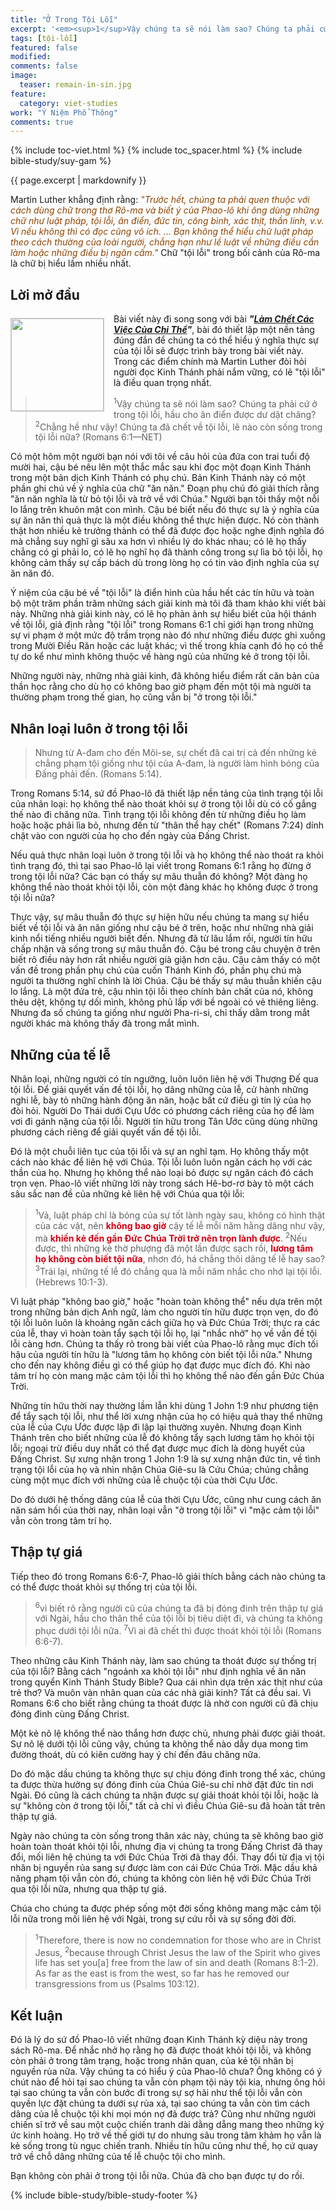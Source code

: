 ```yaml
---
title: "Ở Trong Tội Lỗi"
excerpt: '<em><sup>1</sup>Vậy chúng ta sẽ nói làm sao? Chúng ta phải cứ ở trong tội lỗi, hầu cho ân điển được dư dật chăng?  <sup>2</sup>Chẳng hề như vậy! Chúng ta đã chết về tội lỗi, lẽ nào còn sống trong tội lỗi nữa? (Romans<span style="color: rgba(0,0,0,0);">_</span>6:1&mdash;NET)</em>.'
tags: [tội-lỗi]
featured: false
modified:
comments: false
image: 
  teaser: remain-in-sin.jpg
feature:
  category: viet-studies
work: "Ý Niệm Phổ Thông"
comments: true
---
```


{% include toc-viet.html %}
{% include toc_spacer.html %}
{% include bible-study/suy-gam %}

{{ page.excerpt | markdownify }}

Martin Luther khẳng định rằng: <span style="color: #8e4503;"><em>"Trước hết, chúng ta phải quen thuộc với cách dùng chữ trong thơ Rô-ma và biết ý của Phao-lô khi ông dùng những chữ như luật pháp, tội lỗi, ân điển, đức tin, công bình, xác thịt, thần linh, v.v. Vì nếu không thì có đọc cũng vô ích. ... Bạn không thể hiểu chữ luật pháp theo cách thường của loài người, chẳng hạn như lề luật về những điều cần làm hoặc những điều bị ngăn cấm."</em></span> Chữ "tội lỗi" trong bối cảnh của Rô-ma là chữ bị hiểu lầm nhiều nhất.

## Lời mở đầu

<div>
<p>
<img alt src="{{ site.url }}/assets/images/remain-in-sin.jpg" style="border: 1px solid #cccccc; margin: 7px 15px 0px 0px; max-width: 100%; height: 148px; padding: 0px; float: left;">
Bài viết này đi song song với bài <em><strong>"<a href="{{ site.url }}/hoc-kinh-thanh/suy-gam/lam-cho-chet-cac-viec-cua-chi-the/">Làm Chết Các Việc Của Chi Thể</a>"</strong></em>, bài đó thiết lập một nền tảng đúng đắn để chúng ta có thể hiểu ý nghĩa thực sự của tội lỗi sẽ được trình bày trong bài viết này. Trong các điểm chính mà Martin Luther đòi hỏi người đọc Kinh Thánh phải nắm vững, có lẽ "tội lỗi" là điều quan trọng nhất.
</p>

</div>
<!-- ##################### PLACEHOLDER ###################-->

> <sup>1</sup>Vậy chúng ta sẽ nói làm sao? Chúng ta phải cứ ở trong tội lỗi, hầu cho ân điển được dư dật chăng?  <sup>2</sup>Chẳng hề như vậy! Chúng ta đã chết về tội lỗi, lẽ nào còn sống trong tội lỗi nữa? (Romans 6:1&mdash;NET)

Có một hôm một người bạn nói với tôi về câu hỏi của đứa con trai tuổi độ mười hai, cậu bé nêu lên một thắc mắc sau khi đọc một đoạn Kinh Thánh trong một bản dịch Kinh Thánh có phụ chú. Bản Kinh Thánh này có một phần ghi chú về ý nghĩa của chữ "ăn năn." Đoạn phụ chú đó giải thích rằng "ăn năn nghĩa là từ bỏ tội lỗi và trở về với Chúa." Người bạn tôi thấy một nỗi lo lắng trên khuôn mặt con mình. Cậu bé biết nếu đó thực sự là ý nghĩa của sự ăn năn thì quả thực là một điều không thể thực hiện được. Nó còn thành thật hơn nhiều kẻ trưởng thành có thể đã được đọc hoặc nghe định nghĩa đó mà chẳng suy nghĩ gì sâu xa hơn vì nhiều lý do khác nhau; có lẽ họ thấy chẳng có gì phải lo, có lẽ họ nghĩ họ đã thành công trong sự lìa bỏ tội lỗi, họ không cảm thấy sự cấp bách dù trong lòng họ có tin vào định nghĩa của sự ăn năn đó.

Ý niệm của cậu bé về "tội lỗi" là điển hình của hầu hết các tín hữu và toàn bộ một trăm phần trăm những sách giải kinh mà tôi đã tham khảo khi viết bài này. Những nhà giải kinh này, có lẽ họ phản ảnh sự hiểu biết của hội thánh về tội lỗi, giả định rằng "tội lỗi" trong Romans 6:1 chỉ giới hạn trong những sự vi phạm ở một mức độ trầm trọng nào đó như những điều được ghi xuống trong Mười Điều Răn hoặc các luật khác; vì thế trong khía cạnh đó họ có thể tự do kể như mình không thuộc về hàng ngũ của những kẻ ở trong tội lỗi.

Những người này, những nhà giải kinh, đã không hiểu điểm rất căn bản của thần học rằng cho dù họ có không bao giờ phạm đến một tội mà người ta thường phạm trong thế gian, họ cũng vẫn bị "ở trong tội lỗi."

## Nhân loại luôn ở trong tội lỗi

> Nhưng từ A-đam cho đến Môi-se, sự chết đã cai trị cả đến những kẻ chẳng phạm tội giống như tội của A-đam, là người làm hình bóng của Ðấng phải đến. (Romans 5:14).

Trong Romans 5:14, sứ đồ Phao-lô đã thiết lập nền tảng của tình trạng tội lỗi của nhân loại: họ không thể nào thoát khỏi sự ở trong tội lỗi dù có cố gắng thế nào đi chăng nữa. Tình trạng tội lỗi không đến từ những điều họ làm hoặc hoặc phải lìa bỏ, nhưng đến từ "thân thể hay chết" (Romans 7:24) dính chặt vào con người của họ cho đến ngày của Đấng Christ.

Nếu quả thực nhân loại luôn ở trong tội lỗi và họ không thể nào thoát ra khỏi tình trạng đó, thì tại sao Phao-lô lại viết trong Romans 6:1 rằng họ đừng ở trong tội lỗi nữa? Các bạn có thấy sự mâu thuẫn đó không? Một đàng họ không thể nào thoát khỏi tội lỗi, còn một đàng khác họ không được ở trong tội lỗi nữa?

Thực vậy, sự mâu thuẫn đó thực sự hiện hữu nếu chúng ta mang sự hiểu biết về tội lỗi và ăn năn giống như cậu bé ở trên, hoặc như những nhà giải kinh nổi tiếng nhiều người biết đến. Nhưng đã từ lâu lắm rồi, người tín hữu chấp nhận và sống trong sự mâu thuẫn đó. Cậu bé trong câu chuyện ở trên biết rõ điều này hơn rất nhiều người già giặn hơn cậu. Cậu cảm thấy có một vấn đề trong phần phụ chú của cuốn Thánh Kinh đó, phần phụ chú mà người ta thường nghĩ chính là lời Chúa. Cậu bé thấy sự mâu thuẫn khiến cậu lo lắng. Là một đứa trẻ, cậu nhìn tội lỗi theo chính bản chất của nó, không thêu dệt, không tự dối mình, không phủ lấp với bề ngoài có vẻ thiêng liêng. Nhưng đa số chúng ta giống như người Pha-ri-si, chỉ thấy dằm trong mắt người khác mà không thấy đà trong mắt mình.

## Những của tế lễ

Nhân loại, những người có tín ngưỡng, luôn luôn liên hệ với Thượng Đế qua tội lỗi. Để giải quyết vấn đề tội lỗi, họ dâng những của lễ, cử hành những nghi lễ, bày tỏ những hành động ăn năn, hoặc bất cứ điều gì tín lý của họ đòi hỏi. Người Do Thái dưới Cựu Ước có phương cách riêng của họ để làm vơi đi gánh nặng của tội lỗi. Người tín hữu trong Tân Ước cũng dùng những phương cách riêng để giải quyết vấn đề tội lỗi.

Đó là một chuỗi liên tục của tội lỗi và sự an nghỉ tạm. Họ không thấy một cách nào khác để liên hệ với Chúa. Tội lỗi luôn luôn ngăn cách họ với các thần của họ. Nhưng họ không thể nào loại bỏ được sự ngăn cách đó cách trọn vẹn. Phao-lô viết những lời này trong sách Hê-bơ-rơ bày tỏ một cách sâu sắc nan đề của những kẻ liên hệ với Chúa qua tội lỗi:

> <sup>1</sup>Vả, luật pháp chỉ là bóng của sự tốt lành ngày sau, không có hình thật của các vật, nên <strong><span style="color: #d30015;">không bao giờ</span></strong> cậy tế lễ mỗi năm hằng dâng như vậy, mà <strong><span style="color: #d30015;">khiến kẻ đến gần Ðức Chúa Trời trở nên trọn lành được</span></strong>.  <sup>2</sup>Nếu được, thì những kẻ thờ phượng đã một lần được sạch rồi, <strong><span style="color: #d30015;">lương tâm họ không còn biết tội nữa</span></strong>, nhơn đó, há chẳng thôi dâng tế lễ hay sao?  <sup>3</sup>Trái lại, những tế lễ đó chẳng qua là mỗi năm nhắc cho nhớ lại tội lỗi. (Hebrews 10:1-3).

Vì luật pháp "không bao giờ," hoặc "hoàn toàn không thể" nếu dựa trên một trong những bản dịch Anh ngữ, làm cho người tín hữu được trọn vẹn, do đó tội lỗi luôn luôn là khoảng ngăn cách giữa họ và Đức Chúa Trời; thực ra các của lễ, thay vì hoàn toàn tẩy sạch tội lỗi họ, lại "nhắc nhở" họ về vấn đề tội lỗi càng hơn. Chúng ta thấy rõ trong bài viết của Phao-lô rằng mục đích tối hậu của người tín hữu là "lương tâm họ không còn biết tội lỗi nữa." Nhưng cho đến nay không điều gì có thể giúp họ đạt được mục đích đó. Khi nào tâm trí họ còn mang mặc cảm tội lỗi thì họ không thể nào đến gần Đức Chúa Trời.

Những tín hữu thời nay thường lầm lẫn khi dùng 1 John 1:9 như phương tiện để tẩy sạch tội lỗi, như thể lời xưng nhận của họ có hiệu quả thay thể những của lễ của Cựu Ước được lập đi lập lại thường xuyên. Nhưng đoạn Kinh Thánh trên cho biết những của lễ đó không tẩy sạch lương tâm họ khỏi tội lỗi; ngoại trừ  điều duy nhất có thể đạt được mục đích là dòng huyết của Đấng Christ. Sự xưng nhận trong 1 John 1:9 là sự xưng nhận đức tin, về tình trạng tội lỗi của họ và nhìn nhận Chúa Giê-su là Cứu Chúa; chúng chẳng cùng một mục đích với những của lễ chuộc tội của thời Cựu Ước.

Do đó dưới hệ thống dâng của lễ của thời Cựu Ước, cũng như cung cách ăn năn sám hối của thời nay, nhân loại vẫn "ở trong tội lỗi" vì "mặc cảm tội lỗi" vẫn còn trong tâm trí họ.

## Thập tự giá

Tiếp theo đó trong Romans 6:6-7, Phao-lô giải thích bằng cách nào chúng ta có thể được thoát khỏi sự thống trị của tội lỗi.

> <sup>6</sup>vì biết rõ rằng người cũ của chúng ta đã bị đóng đinh trên thập tự giá với Ngài, hầu cho thân thể của tội lỗi bị tiêu diệt đi, và chúng ta không phục dưới tội lỗi nữa.  <sup>7</sup>Vì ai đã chết thì được thoát khỏi tội lỗi (Romans 6:6-7).

Theo những câu Kinh Thánh này, làm sao chúng ta thoát được sự thống trị của tội lỗi? Bằng cách "ngoảnh xa khỏi tội lỗi" như định nghĩa về ăn năn trong quyển Kinh Thánh Study Bible? Qua cái nhìn dựa trên xác thịt như của trẻ thơ? Và muôn vàn nhãn quan của các nhà giải kinh? Tất cả đều sai. Vì Romans 6:6 cho biết rằng chúng ta thoát được là nhờ con người cũ đã chịu đóng đinh cùng Đấng Christ.

Một kẻ nô lệ không thể nào thắng hơn được chủ, nhưng phải được giải thoát. Sự nô lệ dưới tội lỗi cũng vậy, chúng ta không thể nào dẫy dụa mong tìm đường thoát, dù có kiên cường hay ý chí đến đâu chăng nữa.

Do đó mặc dầu chúng ta không thực sự chịu đóng đinh trong thể xác, chúng ta được thừa hưởng sự đóng đinh của Chúa Giê-su chỉ nhờ đặt đức tin nơi Ngài. Đó cũng là cách chúng ta nhận được sự giải thoát khỏi tội lỗi, hoặc là sự "không còn ở trong tội lỗi," tất cả chỉ vì điều Chúa Giê-su đã hoàn tất trên thập tự giá.

Ngày nào chúng ta còn sống trong thân xác này, chúng ta sẽ không bao giờ hoàn toàn thoát khỏi tội lỗi, nhưng địa vị chúng ta trong Đấng Christ đã thay đổi, mối liên hệ chúng ta với Đức Chúa Trời đã thay đổi. Thay đổi từ địa vị tội nhân bị nguyền rủa sang sự được làm con cái Đức Chúa Trời. Mặc dầu khả năng phạm tội vẫn còn đó, chúng ta không còn liên hệ với Đức Chúa Trời qua tội lỗi nữa, nhưng qua thập tự giá.

Chúa cho chúng ta được phép sống một đời sống không mang mặc cảm tội lỗi nữa trong mối liên hệ với Ngài, trong sự cứu rỗi và sự sống đời đời.

> <sup>1</sup>Therefore, there is now no condemnation for those who are in Christ Jesus, <sup>2</sup>because through Christ Jesus the law of the Spirit who gives life has set you[a] free from the law of sin and death (Romans 8:1-2).<br />
As far as the east is from the west, so far has he removed our transgressions from us (Psalms 103:12).

## Kết luận

Đó là lý do sứ đồ Phao-lô viết những đoạn Kinh Thánh kỳ diệu này trong sách Rô-ma. Để nhắc nhở họ rằng họ đã được thoát khỏi tội lỗi, và không còn phải ở trong tâm trạng, hoặc trong nhãn quan, của kẻ tội nhân bị nguyền rủa nữa. Vậy chúng ta có hiểu ý của Phao-lô chưa? Ông không có ý chút nào để hỏi tại sao chúng ta vẫn còn phạm tội này tội kia, nhưng ông hỏi tại sao chúng ta vẫn còn bước đi trong sự sợ hãi như thể tội lỗi vẫn còn quyền lực đặt chúng ta dưới sự rủa xả, tại sao chúng ta vẫn còn tìm cách dâng của lễ chuộc tội khi mọi món nợ đã được trả? Cũng như những người chiến sĩ trở về sau một cuộc chiến tranh dài dằng dẵng mang theo những ký ức kinh hoàng. Họ trở về thế giới tự do nhưng sâu trong tâm khảm họ vẫn là kẻ sống trong tù ngục chiến tranh. Nhiều tín hữu cũng như thế, họ cứ quay trở về chỗ dâng những của tế lễ chuộc tội cho mình.

Bạn không còn phải ở trong tội lỗi nữa. Chúa đã cho bạn được tự do rồi.

{% include bible-study/bible-study-footer %}

